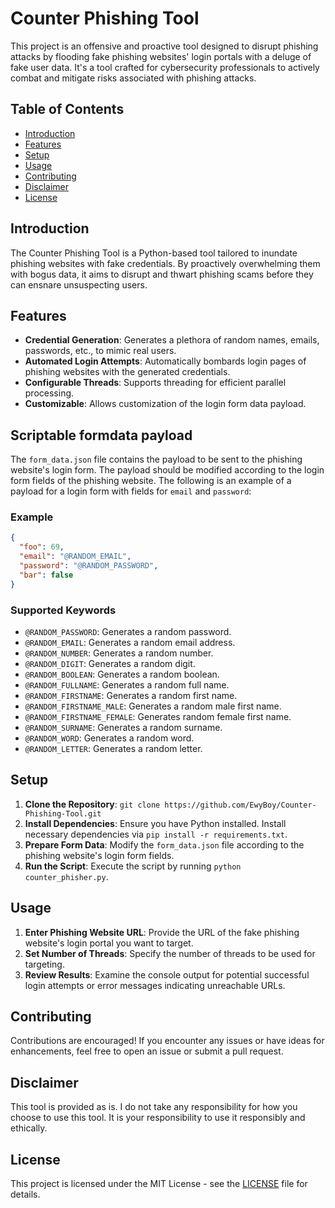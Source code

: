 # Counter Phishing Tool

This project is an offensive and proactive tool designed to disrupt phishing attacks by flooding fake phishing websites' login portals with a deluge of fake user data. It's a tool crafted for cybersecurity professionals to actively combat and mitigate risks associated with phishing attacks.

## Table of Contents
- [Introduction](#introduction)
- [Features](#features)
- [Setup](#setup)
- [Usage](#usage)
- [Contributing](#contributing)
- [Disclaimer](#disclaimer)
- [License](#license)

## Introduction
The Counter Phishing Tool is a Python-based tool tailored to inundate phishing websites with fake credentials. By proactively overwhelming them with bogus data, it aims to disrupt and thwart phishing scams before they can ensnare unsuspecting users.

## Features
- **Credential Generation**: Generates a plethora of random names, emails, passwords, etc., to mimic real users.
- **Automated Login Attempts**: Automatically bombards login pages of phishing websites with the generated credentials.
- **Configurable Threads**: Supports threading for efficient parallel processing.
- **Customizable**: Allows customization of the login form data payload.

## Scriptable formdata payload
The `form_data.json` file contains the payload to be sent to the phishing website's login form. The payload should be modified according to the login form fields of the phishing website. The following is an example of a payload for a login form with fields for `email` and `password`:

### Example
```json
{
  "foo": 69,
  "email": "@RANDOM_EMAIL",
  "password": "@RANDOM_PASSWORD",
  "bar": false
}
```

### Supported Keywords
- `@RANDOM_PASSWORD`: Generates a random password.
- `@RANDOM_EMAIL`: Generates a random email address.
- `@RANDOM_NUMBER`: Generates a random number.
- `@RANDOM_DIGIT`: Generates a random digit.
- `@RANDOM_BOOLEAN`: Generates a random boolean.
- `@RANDOM_FULLNAME`: Generates a random full name.
- `@RANDOM_FIRSTNAME`: Generates a random first name.
- `@RANDOM_FIRSTNAME_MALE`: Generates a random male first name.
- `@RANDOM_FIRSTNAME_FEMALE`: Generates random female first name.
- `@RANDOM_SURNAME`: Generates a random surname.
- `@RANDOM_WORD`: Generates a random word.
- `@RANDOM_LETTER`: Generates a random letter.

## Setup
1. **Clone the Repository**: `git clone https://github.com/EwyBoy/Counter-Phishing-Tool.git`
2. **Install Dependencies**: Ensure you have Python installed. Install necessary dependencies via `pip install -r requirements.txt`.
3. **Prepare Form Data**: Modify the `form_data.json` file according to the phishing website's login form fields.
4. **Run the Script**: Execute the script by running `python counter_phisher.py`.

## Usage
1. **Enter Phishing Website URL**: Provide the URL of the fake phishing website's login portal you want to target.
2. **Set Number of Threads**: Specify the number of threads to be used for targeting.
3. **Review Results**: Examine the console output for potential successful login attempts or error messages indicating unreachable URLs.

## Contributing
Contributions are encouraged! If you encounter any issues or have ideas for enhancements, feel free to open an issue or submit a pull request.

## Disclaimer
This tool is provided as is. I do not take any responsibility for how you choose to use this tool. It is your responsibility to use it responsibly and ethically.

## License
This project is licensed under the MIT License - see the [LICENSE](LICENSE) file for details.
